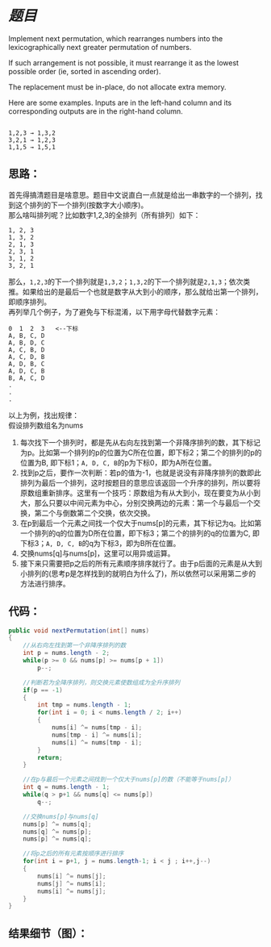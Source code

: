 # *题目*
Implement next permutation, which rearranges numbers into the lexicographically next greater permutation of numbers.    

If such arrangement is not possible, it must rearrange it as the lowest possible order (ie, sorted in ascending order).    

The replacement must be in-place, do not allocate extra memory.    

Here are some examples. Inputs are in the left-hand column and its corresponding outputs are in the right-hand column.    

```

1,2,3 → 1,3,2
3,2,1 → 1,2,3
1,1,5 → 1,5,1

```

## 思路：
首先得搞清题目是啥意思。题目中文说直白一点就是给出一串数字的一个排列，找到这个排列的下一个排列(按数字大小顺序)。    
那么啥叫排列呢？比如数字1,2,3的全排列（所有排列）如下：    
```
1, 2, 3
1, 3, 2
2, 1, 3
2, 3, 1
3, 1, 2
3, 2, 1
```
那么，`1,2,3`的下一个排列就是`1,3,2`；`1,3,2`的下一个排列就是`2,1,3`；依次类推。如果给出的是最后一个也就是数字从大到小的顺序，那么就给出第一个排列，即顺序排列。     
再列举几个例子，为了避免与下标混淆，以下用字母代替数字元素：    
```
0  1  2  3   <--下标
A, B, C, D
A, B, D, C
A, C, B, D
A, C, D, B
A, D, B, C
A, D, C, B
B, A, C, D
.
.
.
```
以上为例，找出规律：     
假设排列数组名为nums    
1. 每次找下一个排列时，都是先从右向左找到第一个非降序排列的数，其下标记为p。比如第一个排列的p的位置为C所在位置，即下标2；第二个的排列的p的位置为B, 即下标1；`A, D, C, B`的p为下标0，即为A所在位置。
1. 找到p之后，要作一次判断：若p的值为-1，也就是说没有非降序排列的数即此排列为最后一个排列，这时按题目的意思应该返回一个升序的排列，所以要将原数组重新排序。这里有一个技巧：原数组为有从大到小，现在要变为从小到大，那么只要以中间元素为中心，分别交换两边的元素：第一个与最后一个交换，第二个与倒数第二个交换，依次交换。
1. 在p到最后一个元素之间找一个仅大于nums[p]的元素，其下标记为q。比如第一个排列的q的位置为D所在位置，即下标3；第二个的排列的q的位置为C, 即下标3；`A, D, C, B`的q为下标3，即为B所在位置。
1. 交换nums[q]与nums[p]，这里可以用异或运算。
1. 接下来只需要把p之后的所有元素顺序排序就行了。由于p后面的元素是从大到小排列的(思考p是怎样找到的就明白为什么了)，所以依然可以采用第二步的方法进行排序。


## 代码：
```java
public void nextPermutation(int[] nums)
{
    //从右向左找到第一个非降序排列的数
    int p = nums.length - 2;
    while(p >= 0 && nums[p] >= nums[p + 1])
        p--;

    //判断若为全降序排列，则交换元素使数组成为全升序排列
    if(p == -1)
    {
        int tmp = nums.length - 1;
        for(int i = 0; i < nums.length / 2; i++)
        {
            nums[i] ^= nums[tmp - i];
            nums[tmp - i] ^= nums[i];
            nums[i] ^= nums[tmp - i];
        }
        return;
    }

    //在p与最后一个元素之间找到一个仅大于nums[p]的数（不能等于nums[p]）
    int q = nums.length - 1;
    while(q > p+1 && nums[q] <= nums[p])
        q--;

    //交换nums[p]与nums[q]
    nums[p] ^= nums[q];
    nums[q] ^= nums[p];
    nums[p] ^= nums[q];

    //将p之后的所有元素按顺序进行排序
    for(int i = p+1, j = nums.length-1; i < j ; i++,j--)
    {
        nums[i] ^= nums[j];
        nums[j] ^= nums[i];
        nums[i] ^= nums[j];
    }
}
```
## 结果细节（图）：



